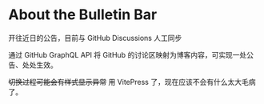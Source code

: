 # About the Bulletin Bar

开往近日的公告，目前与 GitHub Discussions 人工同步

通过 GitHub GraphQL API 将 GitHub 的讨论区映射为博客内容，可实现一处公告、处处生效。

~~切换过程可能会有样式显示异常~~ 用 VitePress 了，现在应该不会有什么太大毛病了。

